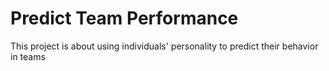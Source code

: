 # Predict Team Performance
This project is about using individuals' personality to predict their behavior in teams

